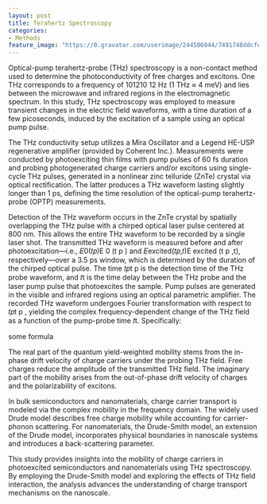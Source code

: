 ```yaml
---
layout: post
title: Terahertz Spectroscopy
categories:
- Methods
feature_image: "https://0.gravatar.com/userimage/244506044/7491748ddcfec0168d99b19ad7d506ea?size=256"
---
```


Optical-pump terahertz-probe (THz) spectroscopy is a non-contact method used to determine the photoconductivity of free charges and excitons. One THz corresponds to a frequency of 101210 12  Hz (1 THz ≈ 4 meV) and lies between the microwave and infrared regions in the electromagnetic spectrum. In this study, THz spectroscopy was employed to measure transient changes in the electric field waveforms, with a time duration of a few picoseconds, induced by the excitation of a sample using an optical pump pulse.

The THz conductivity setup utilizes a Mira Oscillator and a Legend HE-USP regenerative amplifier (provided by Coherent Inc.). Measurements were conducted by photoexciting thin films with pump pulses of 60 fs duration and probing photogenerated charge carriers and/or excitons using single-cycle THz pulses, generated in a nonlinear zinc telluride (ZnTe) crystal via optical rectification. The latter produces a THz waveform lasting slightly longer than 1 ps, defining the time resolution of the optical-pump terahertz-probe (OPTP) measurements.

Detection of the THz waveform occurs in the ZnTe crystal by spatially overlapping the THz pulse with a chirped optical laser pulse centered at 800 nm. This allows the entire THz waveform to be recorded by a single laser shot. The transmitted THz waveform is measured before and after photoexcitation—i.e., 
𝐸0(𝑡𝑝)E 0​ (t p​ ) and 𝐸excited(𝑡𝑝,𝑡)E excited (t p ,t), respectively—over a 3.5 ps window, which is determined by the duration of the chirped optical pulse. The time 𝑡𝑝t p  is the detection time of the THz probe waveform, and 𝑡t is the time delay between the THz probe and the laser pump pulse that photoexcites the sample. Pump pulses are generated in the visible and infrared regions using an optical parametric amplifier. The recorded THz waveform undergoes Fourier transformation with respect to 𝑡𝑝t p​ , yielding the complex frequency-dependent change of the THz field as a function of the pump-probe time 𝑡t. Specifically:
          
some formula          

The real part of the quantum yield-weighted mobility stems from the in-phase drift velocity of charge carriers under the probing THz field. Free charges reduce the amplitude of the transmitted THz field. The imaginary part of the mobility arises from the out-of-phase drift velocity of charges and the polarizability of excitons.

In bulk semiconductors and nanomaterials, charge carrier transport is modeled via the complex mobility in the frequency domain. The widely used Drude model describes free charge mobility while accounting for carrier-phonon scattering. For nanomaterials, the Drude-Smith model, an extension of the Drude model, incorporates physical boundaries in nanoscale systems and introduces a back-scattering parameter.

This study provides insights into the mobility of charge carriers in photoexcited semiconductors and nanomaterials using THz spectroscopy. By employing the Drude-Smith model and exploring the effects of THz field interaction, the analysis advances the understanding of charge transport mechanisms on the nanoscale.
​
